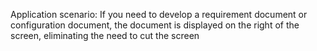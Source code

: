 Application scenario: If you need to develop a requirement document or configuration document, the document is displayed on the right of the screen, eliminating the need to cut the screen
